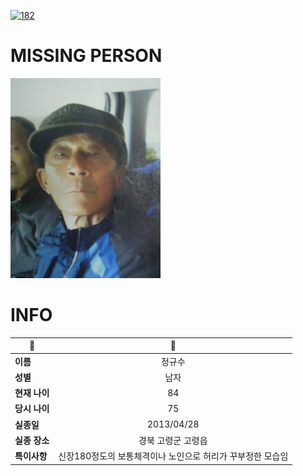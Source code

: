 [![182](https://img.shields.io/badge/%EC%8B%A4%EC%A2%85%EC%8B%A0%EA%B3%A0%EB%8A%94%20%EA%B5%AD%EB%B2%88%EC%97%86%EC%9D%B4-182-blue)](http://safe182.go.kr/index.do)

# MISSING PERSON

<img src="./missing_person.jpg">

# INFO

|🔑|💎|
|--|:--:|
|**이름**|정규수|
|**성별**|남자|
|**현재 나이**|84|
|**당시 나이**|75|
|**실종일**|2013/04/28|
|**실종 장소**|경북 고령군 고령읍 |
|**특이사항**|신장180정도의 보통체격이나 노인으로 허리가 꾸부정한 모습임|
